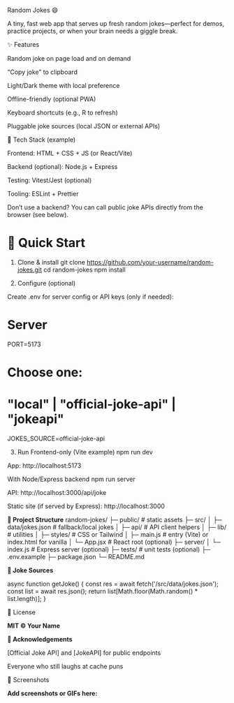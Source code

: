 Random Jokes 😄

A tiny, fast web app that serves up fresh random jokes—perfect for demos, practice projects, or when your brain needs a giggle break.

✨ Features

Random joke on page load and on demand

“Copy joke” to clipboard

Light/Dark theme with local preference

Offline-friendly (optional PWA)

Keyboard shortcuts (e.g., R to refresh)

Pluggable joke sources (local JSON or external APIs)

🧱 Tech Stack (example)

Frontend: HTML + CSS + JS (or React/Vite)

Backend (optional): Node.js + Express

Testing: Vitest/Jest (optional)

Tooling: ESLint + Prettier

Don’t use a backend? You can call public joke APIs directly from the browser (see below).

# 🚀 Quick Start
1) Clone & install
git clone https://github.com/your-username/random-jokes.git
cd random-jokes
npm install

2) Configure (optional)

Create .env for server config or API keys (only if needed):

# Server
PORT=5173

# Choose one:
# "local" | "official-joke-api" | "jokeapi"
JOKES_SOURCE=official-joke-api

3) Run
Frontend-only (Vite example)
npm run dev


App: http://localhost:5173

With Node/Express backend
npm run server


API: http://localhost:3000/api/joke

Static site (if served by Express): http://localhost:3000

**🧩 Project Structure**
random-jokes/
├─ public/               # static assets
├─ src/
│  ├─ data/jokes.json    # fallback/local jokes
│  ├─ api/               # API client helpers
│  ├─ lib/               # utilities
│  ├─ styles/            # CSS or Tailwind
│  ├─ main.js            # entry (Vite) or index.html for vanilla
│  └─ App.jsx            # React root (optional)
├─ server/
│  └─ index.js           # Express server (optional)
├─ tests/                # unit tests (optional)
├─ .env.example
├─ package.json
└─ README.md

**🔌 Joke Sources**

async function getJoke() {
  const res = await fetch('/src/data/jokes.json');
  const list = await res.json();
  return list[Math.floor(Math.random() * list.length)];
}

📜 License

**MIT © Your Name**

**🙏 Acknowledgements**

[Official Joke API] and [JokeAPI] for public endpoints

Everyone who still laughs at cache puns

📸 Screenshots

**Add screenshots or GIFs here:**
